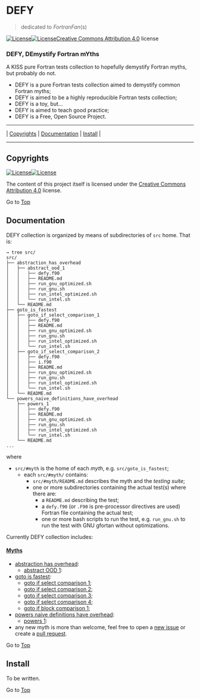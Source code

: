 <a name="top"></a>

# DEFY

> dedicated to *FortranFan*(s)

[![License](images/cc.png)]()[![License](images/by.png)]()[Creative Commons Attribution 4.0](http://creativecommons.org/licenses/by/4.0/) license

### DEFY, DEmystify Fortran mYths

A KISS pure Fortran tests collection to hopefully demystify Fortran myths, but probably do not.

- DEFY is a pure Fortran tests collection aimed to demystify common Fortran myths;
- DEFY is aimed to be a highly reproducible Fortran tests collection;
- DEFY is a toy, but...
- DEFY is aimed to teach good practice;
- DEFY is a Free, Open Source Project.

---

| [Copyrights](#copyrights) | [Documentation](#documentation) | [Install](#install) |

---

## Copyrights

[![License](images/cc.png)]()[![License](images/by.png)]()

The content of this project itself is licensed under the [Creative Commons Attribution 4.0](http://creativecommons.org/licenses/by/4.0/) license.

Go to [Top](#top)

## Documentation

DEFY collection is organized by means of subdirectories of `src` home. That is:

```shell
→ tree src/
src/
├── abstraction_has_overhead
│   ├── abstract_ood_1
│   │   ├── defy.f90
│   │   ├── README.md
│   │   ├── run_gnu_optimized.sh
│   │   ├── run_gnu.sh
│   │   ├── run_intel_optimized.sh
│   │   └── run_intel.sh
│   └── README.md
├── goto_is_fastest
│   ├── goto_if_select_comparison_1
│   │   ├── defy.f90
│   │   ├── README.md
│   │   ├── run_gnu_optimized.sh
│   │   ├── run_gnu.sh
│   │   ├── run_intel_optimized.sh
│   │   └── run_intel.sh
│   ├── goto_if_select_comparison_2
│   │   ├── defy.f90
│   │   ├── i.f90
│   │   ├── README.md
│   │   ├── run_gnu_optimized.sh
│   │   ├── run_gnu.sh
│   │   ├── run_intel_optimized.sh
│   │   └── run_intel.sh
│   └── README.md
└── powers_naive_definitions_have_overhead
    ├── powers_1
    │   ├── defy.f90
    │   ├── README.md
    │   ├── run_gnu_optimized.sh
    │   ├── run_gnu.sh
    │   ├── run_intel_optimized.sh
    │   └── run_intel.sh
    └── README.md
...
```

where

+ `src/#myth` is the home of each *myth*, e.g. `src/goto_is_fastest`;
  + each `src/#myth/` contains:
    + `src/#myth/README.md` describes the myth and the *testing suite*;
    + one or more subdirectories containing the actual test(s) where there are:
      + a `README.md` describing the test;
      + a `defy.f90` (or `.F90` is pre-processor directives are used) Fortran file containing the actual test;
      + one or more bash scripts to run the test, e.g. `run_gnu.sh` to run the test with GNU gfortan without optimizations.

Currently DEFY collection includes:

#### [Myths](https://github.com/szaghi/DEFY/tree/master/src)
+ [abstraction has overhead](https://github.com/szaghi/DEFY/tree/master/src/abstraction_has_overhead):
  + [abstract OOD 1](https://github.com/szaghi/DEFY/tree/master/src/abstraction_has_overhead/abstract_ood_1):
+ [goto is fastest](https://github.com/szaghi/DEFY/tree/master/src/goto_is_fastest):
  + [goto if select comparison 1](https://github.com/szaghi/DEFY/tree/master/src/goto_is_fastest/goto_if_select_comparison_1);
  + [goto if select comparison 2](https://github.com/szaghi/DEFY/tree/master/src/goto_is_fastest/goto_if_select_comparison_2);
  + [goto if select comparison 3](https://github.com/szaghi/DEFY/tree/master/src/goto_is_fastest/goto_if_select_comparison_3);
  + [goto if select comparison 4](https://github.com/szaghi/DEFY/tree/master/src/goto_is_fastest/goto_if_select_comparison_4);
  + [goto if block comparison 1](https://github.com/szaghi/DEFY/tree/master/src/goto_is_fastest/goto_if_block_comparison_1);
+ [powers naive definitions have overhead](https://github.com/szaghi/DEFY/tree/master/src/powers_naive_definitions_have_overhead):
  + [powers 1](https://github.com/szaghi/DEFY/tree/master/src/powers_naive_definitions_have_overhead/powers_1):
+ any new myth is more than welcome, feel free to open a [new issue](https://github.com/szaghi/DEFY/issues) or create a [pull request](https://github.com/szaghi/DEFY/pulls).

Go to [Top](#top)

## Install

To be written.

Go to [Top](#top)

